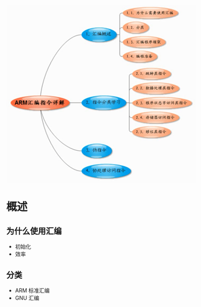 ![](../photo/Pasted%20image%2020230421174811.png)
# 概述
## 为什么使用汇编
- 初始化
- 效率

## 分类
- ARM 标准汇编
- GNU 汇编
